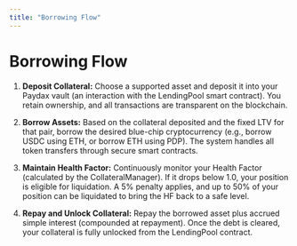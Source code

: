 ```yaml
---
title: "Borrowing Flow"
---
```


Borrowing Flow
==============

1.  **Deposit Collateral:** Choose a supported asset and deposit it into your Paydax vault (an interaction with the LendingPool smart contract). You retain ownership, and all transactions are transparent on the blockchain.
    
2.  **Borrow Assets:** Based on the collateral deposited and the fixed LTV for that pair, borrow the desired blue-chip cryptocurrency (e.g., borrow USDC using ETH, or borrow ETH using PDP). The system handles all token transfers through secure smart contracts.
    
3.  **Maintain Health Factor:** Continuously monitor your Health Factor (calculated by the CollateralManager). If it drops below 1.0, your position is eligible for liquidation. A 5% penalty applies, and up to 50% of your position can be liquidated to bring the HF back to a safe level.
    
4.  **Repay and Unlock Collateral:** Repay the borrowed asset plus accrued simple interest (compounded at repayment). Once the debt is cleared, your collateral is fully unlocked from the LendingPool contract.
